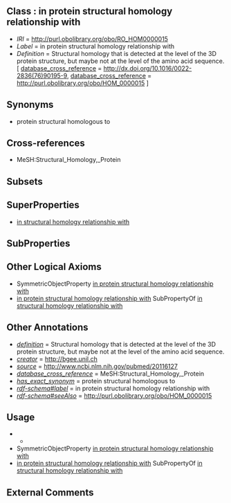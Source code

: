 
## Class : in protein structural homology relationship with

 * *IRI* = http://purl.obolibrary.org/obo/RO_HOM0000015
 * *Label* = in protein structural homology relationship with
 * *Definition* = Structural homology that is detected at the level of the 3D protein structure, but maybe not at the level of the amino acid sequence. [ [database_cross_reference](../../ef/oboInOwl#hasDbXref.md) = http://dx.doi.org/10.1016/0022-2836(76)90195-9, [database_cross_reference](../../ef/oboInOwl#hasDbXref.md) = http://purl.obolibrary.org/obo/HOM_0000015 ]

## Synonyms

 * protein structural homologous to

## Cross-references

 * MeSH:Structural_Homology,_Protein

## Subsets


## SuperProperties

 * [in structural homology relationship with](../../RO/06/RO_HOM0000006.md)

## SubProperties


## Other Logical Axioms

 * SymmetricObjectProperty [in protein structural homology relationship with](../../RO/15/RO_HOM0000015.md)
 * [in protein structural homology relationship with](../../RO/15/RO_HOM0000015.md) SubPropertyOf [in structural homology relationship with](../../RO/06/RO_HOM0000006.md)

## Other Annotations

 * *[definition](../../IAO/15/IAO_0000115.md)* = Structural homology that is detected at the level of the 3D protein structure, but maybe not at the level of the amino acid sequence.
 * *[creator](../../or/creator.md)* = http://bgee.unil.ch
 * *[source](../../ce/source.md)* = http://www.ncbi.nlm.nih.gov/pubmed/20116127
 * *[database_cross_reference](../../ef/oboInOwl#hasDbXref.md)* = MeSH:Structural_Homology,_Protein
 * *[has_exact_synonym](../../ym/oboInOwl#hasExactSynonym.md)* = protein structural homologous to
 * *[rdf-schema#label](../../el/rdf-schema#label.md)* = in protein structural homology relationship with
 * *[rdf-schema#seeAlso](../../so/rdf-schema#seeAlso.md)* = http://purl.obolibrary.org/obo/HOM_0000015

## Usage

 * -
 * SymmetricObjectProperty [in protein structural homology relationship with](../../RO/15/RO_HOM0000015.md)
 * [in protein structural homology relationship with](../../RO/15/RO_HOM0000015.md) SubPropertyOf [in structural homology relationship with](../../RO/06/RO_HOM0000006.md)

## External Comments

